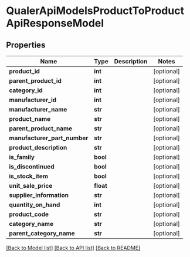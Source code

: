 # QualerApiModelsProductToProductApiResponseModel

## Properties
Name | Type | Description | Notes
------------ | ------------- | ------------- | -------------
**product_id** | **int** |  | [optional] 
**parent_product_id** | **int** |  | [optional] 
**category_id** | **int** |  | [optional] 
**manufacturer_id** | **int** |  | [optional] 
**manufacturer_name** | **str** |  | [optional] 
**product_name** | **str** |  | [optional] 
**parent_product_name** | **str** |  | [optional] 
**manufacturer_part_number** | **str** |  | [optional] 
**product_description** | **str** |  | [optional] 
**is_family** | **bool** |  | [optional] 
**is_discontinued** | **bool** |  | [optional] 
**is_stock_item** | **bool** |  | [optional] 
**unit_sale_price** | **float** |  | [optional] 
**supplier_information** | **str** |  | [optional] 
**quantity_on_hand** | **int** |  | [optional] 
**product_code** | **str** |  | [optional] 
**category_name** | **str** |  | [optional] 
**parent_category_name** | **str** |  | [optional] 

[[Back to Model list]](../README.md#documentation-for-models) [[Back to API list]](../README.md#documentation-for-api-endpoints) [[Back to README]](../README.md)

